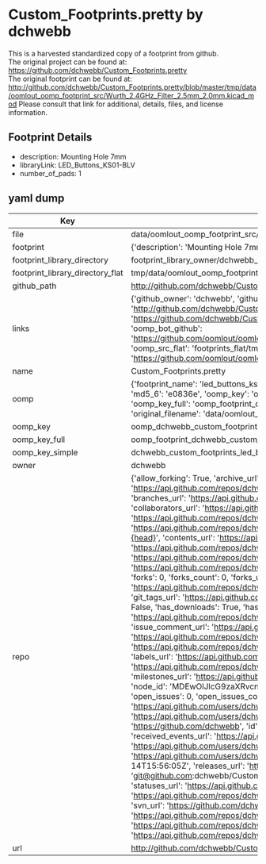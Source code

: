 # Custom_Footprints.pretty by dchwebb  
This is a harvested standardized copy of a footprint from github.  
The original project can be found at:  
https://github.com/dchwebb/Custom_Footprints.pretty  
The original footprint can be found at:
http://github.com/dchwebb/Custom_Footprints.pretty/blob/master/tmp/data/oomlout_oomp_footprint_src/Wurth_2.4GHz_Filter_2.5mm_2.0mm.kicad_mod
Please consult that link for additional, details, files, and license information.  
## Footprint Details
* description: Mounting Hole 7mm  
* libraryLink: LED_Buttons_KS01-BLV  
* number_of_pads: 1  
## yaml dump  
| Key | Value |  
| --- | --- |  
| file | data/oomlout_oomp_footprint_src/Custom_Footprints.pretty/LED_Buttons_KS01-BLV.kicad_mod |  
| footprint | {'description': 'Mounting Hole 7mm', 'libraryLink': 'LED_Buttons_KS01-BLV', 'number_of_pads': 1} |  
| footprint_library_directory | footprint_library_owner/dchwebb_Custom_Footprints.pretty |  
| footprint_library_directory_flat | tmp/data/oomlout_oomp_footprint_src/footprints_flat/dchwebb_custom_footprints_led_buttons_ks01_blv/working |  
| github_path | http://github.com/dchwebb/Custom_Footprints.pretty/blob/master/tmp/data/oomlout_oomp_footprint_src/LED_Buttons_KS01-BLV.kicad_mod |  
| links | {'github_owner': 'dchwebb', 'github_repo_name': 'Custom_Footprints.pretty', 'github_src': 'http://github.com/dchwebb/Custom_Footprints.pretty/blob/master/tmp/data/oomlout_oomp_footprint_src/Wurth_2.4GHz_Filter_2.5mm_2.0mm.kicad_mod', 'github_src_repo': 'https://github.com/dchwebb/Custom_Footprints.pretty', 'oomp_bot': 'tmp/data/oomlout_oomp_footprint_src/footprints/dchwebb_custom_footprints_led_buttons_ks01_blv/working', 'oomp_bot_github': 'https://github.com/oomlout/oomlout_oomp_footprint_bot/tree/main/tmp/data/oomlout_oomp_footprint_src/footprints/dchwebb_custom_footprints_led_buttons_ks01_blv/working', 'oomp_src_flat': 'footprints_flat/tmp/data/oomlout_oomp_footprint_src/footprints_flat/dchwebb_custom_footprints_led_buttons_ks01_blv/working', 'oomp_src_flat_github': 'https://github.com/oomlout/oomlout_oomp_footprint_src/tree/main/tmp/data/oomlout_oomp_footprint_src/footprints_flat/dchwebb_custom_footprints_led_buttons_ks01_blv/working'} |  
| name | Custom_Footprints.pretty |  
| oomp | {'footprint_name': 'led_buttons_ks01_blv', 'library_name': 'custom_footprints', 'md5': 'e0836e6b5dca71d07a2890364929cdd1', 'md5_10': 'e0836e6b5d', 'md5_5': 'e0836', 'md5_6': 'e0836e', 'oomp_key': 'oomp_dchwebb_custom_footprints_led_buttons_ks01_blv', 'oomp_key_extra': 'oomp_footprint_dchwebb_custom_footprints_led_buttons_ks01_blv', 'oomp_key_full': 'oomp_footprint_dchwebb_custom_footprints_led_buttons_ks01_blv_e0836e', 'oomp_key_simple': 'dchwebb_custom_footprints_led_buttons_ks01_blv', 'original_filename': 'data/oomlout_oomp_footprint_src/Custom_Footprints.pretty/LED_Buttons_KS01-BLV.kicad_mod', 'owner_name': 'dchwebb'} |  
| oomp_key | oomp_dchwebb_custom_footprints_led_buttons_ks01_blv |  
| oomp_key_full | oomp_footprint_dchwebb_custom_footprints_led_buttons_ks01_blv |  
| oomp_key_simple | dchwebb_custom_footprints_led_buttons_ks01_blv |  
| owner | dchwebb |  
| repo | {'allow_forking': True, 'archive_url': 'https://api.github.com/repos/dchwebb/Custom_Footprints.pretty/{archive_format}{/ref}', 'archived': False, 'assignees_url': 'https://api.github.com/repos/dchwebb/Custom_Footprints.pretty/assignees{/user}', 'blobs_url': 'https://api.github.com/repos/dchwebb/Custom_Footprints.pretty/git/blobs{/sha}', 'branches_url': 'https://api.github.com/repos/dchwebb/Custom_Footprints.pretty/branches{/branch}', 'clone_url': 'https://github.com/dchwebb/Custom_Footprints.pretty.git', 'collaborators_url': 'https://api.github.com/repos/dchwebb/Custom_Footprints.pretty/collaborators{/collaborator}', 'comments_url': 'https://api.github.com/repos/dchwebb/Custom_Footprints.pretty/comments{/number}', 'commits_url': 'https://api.github.com/repos/dchwebb/Custom_Footprints.pretty/commits{/sha}', 'compare_url': 'https://api.github.com/repos/dchwebb/Custom_Footprints.pretty/compare/{base}...{head}', 'contents_url': 'https://api.github.com/repos/dchwebb/Custom_Footprints.pretty/contents/{+path}', 'contributors_url': 'https://api.github.com/repos/dchwebb/Custom_Footprints.pretty/contributors', 'created_at': '2019-03-28T15:43:42Z', 'default_branch': 'master', 'deployments_url': 'https://api.github.com/repos/dchwebb/Custom_Footprints.pretty/deployments', 'description': 'KiCad custom footprints and 3d models', 'disabled': False, 'downloads_url': 'https://api.github.com/repos/dchwebb/Custom_Footprints.pretty/downloads', 'events_url': 'https://api.github.com/repos/dchwebb/Custom_Footprints.pretty/events', 'fork': False, 'forks': 0, 'forks_count': 0, 'forks_url': 'https://api.github.com/repos/dchwebb/Custom_Footprints.pretty/forks', 'full_name': 'dchwebb/Custom_Footprints.pretty', 'git_commits_url': 'https://api.github.com/repos/dchwebb/Custom_Footprints.pretty/git/commits{/sha}', 'git_refs_url': 'https://api.github.com/repos/dchwebb/Custom_Footprints.pretty/git/refs{/sha}', 'git_tags_url': 'https://api.github.com/repos/dchwebb/Custom_Footprints.pretty/git/tags{/sha}', 'git_url': 'git://github.com/dchwebb/Custom_Footprints.pretty.git', 'has_discussions': False, 'has_downloads': True, 'has_issues': True, 'has_pages': False, 'has_projects': True, 'has_wiki': True, 'homepage': None, 'hooks_url': 'https://api.github.com/repos/dchwebb/Custom_Footprints.pretty/hooks', 'html_url': 'https://github.com/dchwebb/Custom_Footprints.pretty', 'id': 178234355, 'is_template': False, 'issue_comment_url': 'https://api.github.com/repos/dchwebb/Custom_Footprints.pretty/issues/comments{/number}', 'issue_events_url': 'https://api.github.com/repos/dchwebb/Custom_Footprints.pretty/issues/events{/number}', 'issues_url': 'https://api.github.com/repos/dchwebb/Custom_Footprints.pretty/issues{/number}', 'keys_url': 'https://api.github.com/repos/dchwebb/Custom_Footprints.pretty/keys{/key_id}', 'labels_url': 'https://api.github.com/repos/dchwebb/Custom_Footprints.pretty/labels{/name}', 'language': None, 'languages_url': 'https://api.github.com/repos/dchwebb/Custom_Footprints.pretty/languages', 'license': None, 'merges_url': 'https://api.github.com/repos/dchwebb/Custom_Footprints.pretty/merges', 'milestones_url': 'https://api.github.com/repos/dchwebb/Custom_Footprints.pretty/milestones{/number}', 'mirror_url': None, 'name': 'Custom_Footprints.pretty', 'network_count': 0, 'node_id': 'MDEwOlJlcG9zaXRvcnkxNzgyMzQzNTU=', 'notifications_url': 'https://api.github.com/repos/dchwebb/Custom_Footprints.pretty/notifications{?since,all,participating}', 'open_issues': 0, 'open_issues_count': 0, 'owner': {'avatar_url': 'https://avatars.githubusercontent.com/u/16348549?v=4', 'events_url': 'https://api.github.com/users/dchwebb/events{/privacy}', 'followers_url': 'https://api.github.com/users/dchwebb/followers', 'following_url': 'https://api.github.com/users/dchwebb/following{/other_user}', 'gists_url': 'https://api.github.com/users/dchwebb/gists{/gist_id}', 'gravatar_id': '', 'html_url': 'https://github.com/dchwebb', 'id': 16348549, 'login': 'dchwebb', 'node_id': 'MDQ6VXNlcjE2MzQ4NTQ5', 'organizations_url': 'https://api.github.com/users/dchwebb/orgs', 'received_events_url': 'https://api.github.com/users/dchwebb/received_events', 'repos_url': 'https://api.github.com/users/dchwebb/repos', 'site_admin': False, 'starred_url': 'https://api.github.com/users/dchwebb/starred{/owner}{/repo}', 'subscriptions_url': 'https://api.github.com/users/dchwebb/subscriptions', 'type': 'User', 'url': 'https://api.github.com/users/dchwebb'}, 'private': False, 'pulls_url': 'https://api.github.com/repos/dchwebb/Custom_Footprints.pretty/pulls{/number}', 'pushed_at': '2023-09-14T15:56:05Z', 'releases_url': 'https://api.github.com/repos/dchwebb/Custom_Footprints.pretty/releases{/id}', 'size': 1035, 'ssh_url': 'git@github.com:dchwebb/Custom_Footprints.pretty.git', 'stargazers_count': 1, 'stargazers_url': 'https://api.github.com/repos/dchwebb/Custom_Footprints.pretty/stargazers', 'statuses_url': 'https://api.github.com/repos/dchwebb/Custom_Footprints.pretty/statuses/{sha}', 'subscribers_count': 2, 'subscribers_url': 'https://api.github.com/repos/dchwebb/Custom_Footprints.pretty/subscribers', 'subscription_url': 'https://api.github.com/repos/dchwebb/Custom_Footprints.pretty/subscription', 'svn_url': 'https://github.com/dchwebb/Custom_Footprints.pretty', 'tags_url': 'https://api.github.com/repos/dchwebb/Custom_Footprints.pretty/tags', 'teams_url': 'https://api.github.com/repos/dchwebb/Custom_Footprints.pretty/teams', 'temp_clone_token': None, 'topics': [], 'trees_url': 'https://api.github.com/repos/dchwebb/Custom_Footprints.pretty/git/trees{/sha}', 'updated_at': '2023-07-20T13:35:28Z', 'url': 'https://api.github.com/repos/dchwebb/Custom_Footprints.pretty', 'visibility': 'public', 'watchers': 1, 'watchers_count': 1, 'web_commit_signoff_required': False} |  
| url | http://github.com/dchwebb/Custom_Footprints.pretty |  

